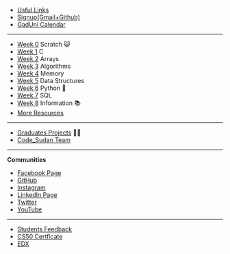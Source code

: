 
* [Usful Links](https://code-sudan.github.io/home/curriculum/other/usefullinks/)
* [Signup(Gmail+Github)](https://code-sudan.github.io/home/curriculum/other/Signup(Gmail+Github)/)
* [GadUni Calendar](https://code-sudan.github.io/home/curriculum/other/FoundationProgramAl-GadarifCalendar/)

***
* [Week 0](https://code-sudan.github.io/home/curriculum/0/) Scratch 😺
* [Week 1](https://code-sudan.github.io/home/curriculum/1/) C
* [Week 2](https://code-sudan.github.io/home/curriculum/2/) Arrays
* [Week 3](https://code-sudan.github.io/home/curriculum/3/) Algorithms
* [Week 4](https://code-sudan.github.io/home/curriculum/4/) Memory
* [Week 5](https://code-sudan.github.io/home/curriculum/5/) Data Structures
* [Week 6](https://code-sudan.github.io/home/curriculum/6/) Python  🐍
* [Week 7](https://code-sudan.github.io/home/curriculum/7/) SQL
* [Week 8](https://code-sudan.github.io/home/curriculum/8/) Information 📚
* [More Resources](https://code-sudan.github.io/home/curriculum/other/MoreResources/)



***
* [Graduates Projects](https://code-sudan.github.io/home/curriculum/other/graduates/) 🧑‍🎓
* [Code_Sudan Team](https://code-sudan.github.io/home/curriculum/other/team/)


***

**Communities**

* [Facebook Page](https://www.facebook.com/codesudan)
* [GitHub](https://github.com/code-sudan)
* [Instagram](https://www.instagram.com/codesudan/)
* [LinkedIn Page](https://www.linkedin.com/company/66235022/)
* [Twitter](https://twitter.com/CodeSudan)
* [YouTube](https://www.youtube.com/channel/UCvw-oD093q--x27JrwNRhyw/)

***

* [Students Feedback](https://code-sudan.github.io/home/curriculum/other/feedback/)
* [CS50 Certficate ](https://code-sudan.github.io/home/curriculum/other/cs50Certficate/)
* [EDX ](https://courses.edx.org/courses/course-v1:HarvardX+CS50+X/course/)





